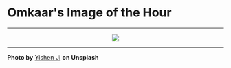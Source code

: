 # Omkaar's Image of the Hour

---

<div align="center">

<a href="https://unsplash.com/photos/a-man-takes-a-photo-in-a-mirror-25NlczDm414">
  <img src="https://images.unsplash.com/photo-1751719036803-5d85c5351368?crop=entropy&cs=tinysrgb&fit=max&fm=jpg&ixid=M3w3NjA2Nzh8MHwxfHJhbmRvbXx8fHx8fHx8fDE3NTM4NzY4MDB8&ixlib=rb-4.1.0&q=80&w=1080" style="max-width:100%; height:auto;">
</a>



</div>

---

**Photo by** [Yishen Ji](https://unsplash.com/@ethannn929) **on Unsplash**
